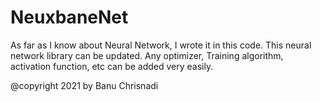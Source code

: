 # NeuxbaneNet
As far as I know about Neural Network, I wrote it in this code. This neural network library can be updated. Any optimizer, Training algorithm, activation function, etc can be added very easily.

@copyright 2021 by Banu Chrisnadi
